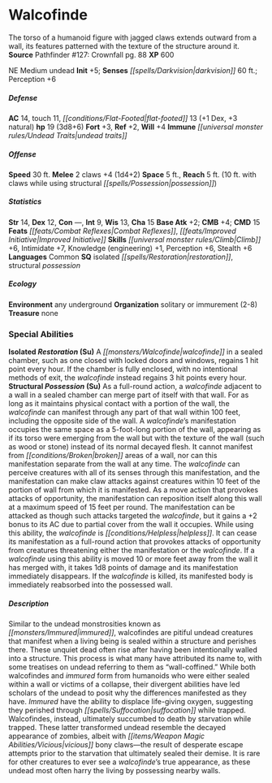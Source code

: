 ﻿---
cssclass: [monsters]
title1: Walcofinde
desc_short: The torso of a humanoid figure with jagged claws extends outward from
  a wall, its features patterned with the texture of the structure around it.
title2: Walcofinde
CR: 2
sources:
- name: 'Pathfinder #127: Crownfall'
  page: 88
  link: http://paizo.com/products/btpy9zk7?Pathfinder-Adventure-Path-127-Crownfall
XP: 600
alignment: NE
size: Medium
type: undead
initiative:
  bonus: 5
senses:
  darkvision: 60
AC:
  AC: 14
  touch: 11
  flat_footed: 13
  components:
    dex: 1
    natural: 3
HP:
  HP: 19
  long: 3d8+6
saves:
  fort: 3
  ref: 2
  will: 4
immunities:
- undead traits
speeds:
  base: 30
attacks:
  melee:
  - - text: 2 claws +4 (1d4+2)
      entries:
      - - damage: 1d4+2
      count: 2
      attack: claws
      bonus:
      - 4
space: 5
reach: 5
reach_other: 10 ft. with claws while using structural possession
ability_scores:
  STR: 14
  DEX: 12
  CON:
  INT: 9
  WIS: 13
  CHA: 15
BAB: 2
CMB: 4
CMD: 15
feats:
- name: Combat Reflexes
- name: Improved Initiative
skills:
  Climb: 6
  Intimidate: 7
  Knowledge (engineering): 1
  Perception: 6
  Stealth: 6
languages:
- Common
special_qualities:
- isolated restoration
- structural possession
ecology:
  environment: any underground
  organization: solitary or immurement (2-8)
  treasure_type: none
special_abilities:
  Isolated Restoration (Su): A walcofinde in a sealed chamber, such as one closed
    with locked doors and windows, regains 1 hit point every hour. If the chamber
    is fully enclosed, with no intentional methods of exit, the walcofinde instead
    regains 3 hit points every hour.
  Structural Possession (Su): |-
    As a full-round action, a walcofinde adjacent to a wall in a sealed chamber can merge part of itself with that wall. For as long as it maintains physical contact with a portion of the wall, the walcofinde can manifest through any part of that wall within 100 feet, including the opposite side of the wall. A walcofinde's manifestation occupies the same space as a 5-foot-long portion of the wall, appearing as if its torso were emerging from the wall but with the texture of the wall (such as wood or stone) instead of its normal decayed flesh. It cannot manifest from broken areas of a wall, nor can this manifestation separate from the wall at any time. The walcofinde can perceive creatures with all of its senses through this manifestation, and the manifestation can make claw attacks against creatures within 10 feet of the portion of wall from which it is manifested. As a move action that provokes attacks of opportunity, the manifestation can reposition itself along this wall at a maximum speed of 15 feet per round. The manifestation can be attacked as though such attacks targeted the walcofinde, but it gains a +2 bonus to its AC due to partial cover from the wall it occupies.
    While using this ability, the walcofinde is helpless. It can cease its manifestation as a full-round action that provokes attacks of opportunity from creatures threatening either the manifestation or the walcofinde.
    If a walcofinde using this ability is moved 10 or more feet away from the wall it has merged with, it takes 1d8 points of damage and its manifestation immediately disappears. If the walcofinde is killed, its manifested body is immediately reabsorbed into the possessed wall.
desc_long: Similar to the undead monstrosities known as immured, walcofindes are pitiful
  undead creatures that manifest when a living being is sealed within a structure
  and perishes there. These unquiet dead often rise after having been intentionally
  walled into a structure. This process is what many have attributed its name to,
  with some treatises on undead referring to them as “wall-coffined.” While both walcofindes
  and immured form from humanoids who were either sealed within a wall or victims
  of a collapse, their divergent abilities have led scholars of the undead to posit
  why the differences manifested as they have. Immured have the ability to displace
  life-giving oxygen, suggesting they perished through suffocation while trapped.
  Walcofindes, instead, ultimately succumbed to death by starvation while trapped.
  These latter transformed undead resemble the decayed appearance of zombies, albeit
  with vicious bony claws-the result of desperate escape attempts prior to the starvation
  that ultimately sealed their demise. It is rare for other creatures to ever see
  a walcofinde's true appearance, as these undead most often harry the living by possessing
  nearby walls.

---

# Walcofinde
The torso of a humanoid figure with jagged claws extends outward from a wall, its features patterned with the texture of the structure around it.
**Source** Pathfinder #127: Crownfall pg. 88
**XP** 600

NE Medium undead
**Init** +5; **Senses** _[[spells/Darkvision|darkvision]]_ 60 ft.; Perception +6

##### Defense

**AC** 14, touch 11, _[[conditions/Flat-Footed|flat-footed]]_ 13 (+1 Dex, +3 natural)
**hp** 19 (3d8+6)
**Fort** +3, **Ref** +2, **Will** +4
**Immune** _[[universal monster rules/Undead Traits|undead traits]]_

##### Offense
**Speed** 30 ft.
**Melee** 2 claws +4 (1d4+2)
**Space** 5 ft., **Reach** 5 ft. (10 ft. with claws while using structural _[[spells/Possession|possession]]_)

##### Statistics
**Str** 14, **Dex** 12, **Con** —, **Int** 9, **Wis** 13, **Cha** 15
**Base Atk** +2; **CMB** +4; **CMD** 15
**Feats** _[[feats/Combat Reflexes|Combat Reflexes]]_, _[[feats/Improved Initiative|Improved Initiative]]_
**Skills** _[[universal monster rules/Climb|Climb]]_ +6, Intimidate +7, Knowledge (engineering) +1, Perception +6, Stealth +6
**Languages** Common
**SQ** isolated _[[spells/Restoration|restoration]]_, structural _possession_

##### Ecology

**Environment** any underground
**Organization** solitary or immurement (2-8)
**Treasure** none

### Special Abilities

**Isolated _Restoration_ (Su)** A _[[monsters/Walcofinde|walcofinde]]_ in a sealed chamber, such as one closed with locked doors and windows, regains 1 hit point every hour. If the chamber is fully enclosed, with no intentional methods of exit, the _walcofinde_ instead regains 3 hit points every hour.
**Structural _Possession_ (Su)** As a full-round action, a _walcofinde_ adjacent to a wall in a sealed chamber can merge part of itself with that wall. For as long as it maintains physical contact with a portion of the wall, the _walcofinde_ can manifest through any part of that wall within 100 feet, including the opposite side of the wall. A _walcofinde_’s manifestation occupies the same space as a 5-foot-long portion of the wall, appearing as if its torso were emerging from the wall but with the texture of the wall (such as wood or stone) instead of its normal decayed flesh. It cannot manifest from _[[conditions/Broken|broken]]_ areas of a wall, nor can this manifestation separate from the wall at any time. The _walcofinde_ can perceive creatures with all of its senses through this manifestation, and the manifestation can make claw attacks against creatures within 10 feet of the portion of wall from which it is manifested. As a move action that provokes attacks of opportunity, the manifestation can reposition itself along this wall at a maximum speed of 15 feet per round. The manifestation can be attacked as though such attacks targeted the _walcofinde_, but it gains a +2 bonus to its AC due to partial cover from the wall it occupies.
While using this ability, the _walcofinde_ is _[[conditions/Helpless|helpless]]_. It can cease its manifestation as a full-round action that provokes attacks of opportunity from creatures threatening either the manifestation or the _walcofinde_.
If a _walcofinde_ using this ability is moved 10 or more feet away from the wall it has merged with, it takes 1d8 points of damage and its manifestation immediately disappears. If the _walcofinde_ is killed, its manifested body is immediately reabsorbed into the possessed wall.

##### Description

Similar to the undead monstrosities known as _[[monsters/Immured|immured]]_, walcofindes are pitiful undead creatures that manifest when a living being is sealed within a structure and perishes there. These unquiet dead often rise after having been intentionally walled into a structure. This process is what many have attributed its name to, with some treatises on undead referring to them as “wall-coffined.” While both walcofindes and _immured_ form from humanoids who were either sealed within a wall or victims of a collapse, their divergent abilities have led scholars of the undead to posit why the differences manifested as they have. _Immured_ have the ability to displace life-giving oxygen, suggesting they perished through _[[spells/Suffocation|suffocation]]_ while trapped. Walcofindes, instead, ultimately succumbed to death by starvation while trapped. These latter transformed undead resemble the decayed appearance of zombies, albeit with _[[items/Weapon Magic Abilities/Vicious|vicious]]_ bony claws—the result of desperate escape attempts prior to the starvation that ultimately sealed their demise. It is rare for other creatures to ever see a _walcofinde_’s true appearance, as these undead most often harry the living by possessing nearby walls.